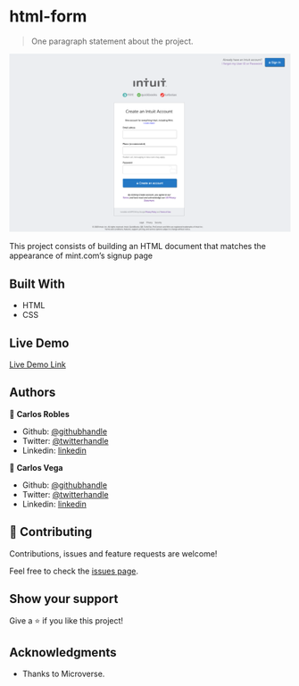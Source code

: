 # html-form

> One paragraph statement about the project.

![screenshot](./html-form-scrn-shoot.png)

This project consists of building an HTML document that matches the appearance of mint.com’s signup page

## Built With

- HTML
- CSS

## Live Demo

[Live Demo Link](https://rawcdn.githack.com/carlos-ssh/mint-form/91d50d536bc87ef403c465b5c11e1a872a382f81/index.html)



## Authors

👤 **Carlos Robles**

- Github: [@githubhandle](https://github.com/carlos-ssh) 
- Twitter: [@twitterhandle](https://twitter.com/AomRobles) 
- Linkedin: [linkedin](https://linkedin.com/carlosfloresrobles)

👤 **Carlos Vega**

- Github: [@githubhandle](https://github.com/wrakc)
- Twitter: [@twitterhandle](https://twitter.com/carlosveig)
- Linkedin: [linkedin](https://linkedin.com/chveiga)

## 🤝 Contributing

Contributions, issues and feature requests are welcome!

Feel free to check the [issues page](issues/).

## Show your support

Give a ⭐️ if you like this project!

## Acknowledgments

- Thanks to Microverse.
